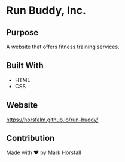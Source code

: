 # Run Buddy, Inc.

## Purpose
A website that offers fitness training services.

## Built With
* HTML
* CSS

## Website
https://horsfalm.github.io/run-buddy/

## Contribution
Made with ❤ by Mark Horsfall
